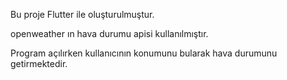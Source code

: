 Bu proje Flutter ile oluşturulmuştur.

openweather ın hava durumu apisi kullanılmıştır.

Program açılırken kullanıcının konumunu bularak hava durumunu getirmektedir.
